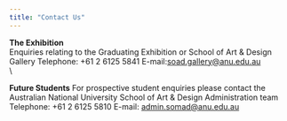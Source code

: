 ```yaml
---
title: "Contact Us"
---
```


**__The Exhibition__**  
Enquiries relating to the Graduating Exhibition or School of Art & Design Gallery
Telephone: +61 2 6125 5841
E-mail:[soad.gallery@anu.edu.au](mailto:soad.gallery@anu.edu.au)
\
\

**__Future Students__**
For prospective student enquiries please contact the Australian National University School of Art & Design Administration team 
Telephone: +61 2 6125 5810 
E-mail: [admin.somad@anu.edu.au](mailto:admin.somad@anu.edu.au)
